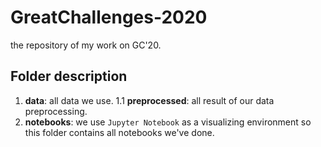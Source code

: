 # GreatChallenges-2020
the repository of my work on GC'20.
## Folder description
1. **data**: all data we use.
1.1 **preprocessed**: all result of our data preprocessing.
2. **notebooks**: we use `Jupyter Notebook` as a visualizing environment so this folder contains all notebooks we've done.
